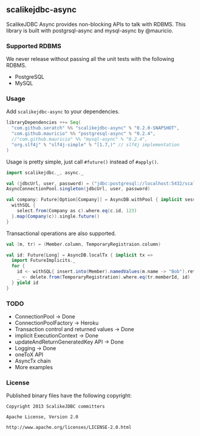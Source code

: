 ## scalikejdbc-async

ScalikeJDBC Async provides non-blocking APIs to talk with RDBMS. This library is built with postgrsql-async and mysql-async by @mauricio.

### Supported RDBMS

We never release without passing all the unit tests with the following RDBMS.

- PostgreSQL
- MySQL


### Usage

Add `scalikejdbc-async` to your dependencies.

```scala
libraryDependencies ++= Seq(
  "com.github.seratch" %% "scalikejdbc-async" % "0.2.0-SNAPSHOT",
  "com.github.mauricio" %% "postgresql-async" % "0.2.4",
  //"com.github.mauricio" %% "mysql-async" % "0.2.4",
  "org.slf4j" % "slf4j-simple" % "[1.7,)" // slf4j implementation
)
```

Usage is pretty simple, just call `#future()` instead of `#apply()`.

```scala
import scalikejdbc._, async._

val (jdbcUrl, user, password) = ("jdbc:postgresql://localhost:5432/scalikejdbc", "sa", "sa")
AsyncConnectionPool.singleton(jdbcUrl, user, password)

val company: Future[Option[Company]] = AsyncDB.withPool { implicit session =>
  withSQL { 
    select.from(Company as c).where.eq(c.id, 123) 
  }.map(Company(c)).single.future()
}
```

Transactional operations are also supported. 

```scala
val (m, tr) = (Member.column, TemporaryRegistraion.column)

val id: Future[Long] = AsyncDB.localTx { implicit tx =>
  import FutureImplicits._
  for {
    id <- withSQL{ insert.into(Member).namedValues(m.name -> "Bob").returningId }.updateAndReturnGeneratedkey
    _ <- delete.from(TemporaryRegistration).where.eq(tr.memberId, id)
  } yield id
}
```

### TODO

- ConnectionPool -> Done
- ConnectionPoolFactory -> Heroku
- Transaction control and returned values -> Done
- implicit ExecutionContext -> Done
- updateAndReturnGeneratedKey API -> Done
- Logging -> Done
- oneToX API
- AsyncTx chain
- More examples

### License

Published binary files have the following copyright:

```
Copyright 2013 ScalikeJDBC committers

Apache License, Version 2.0

http://www.apache.org/licenses/LICENSE-2.0.html
```

